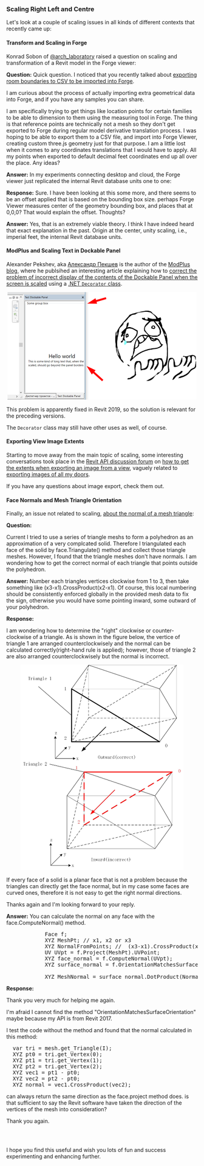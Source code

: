 <head>
<meta http-equiv="Content-Type" content="text/html; charset=utf-8">
<link rel="stylesheet" type="text/css" href="bc.css">
<script src="https://cdn.rawgit.com/google/code-prettify/master/loader/run_prettify.js" type="text/javascript"></script>
</head>

<!---

- Konrad Sobon
  @arch_laboratory
  [Q] Quick question. I noticed that in this write up: https://thebuildingcoder.typepad.com/blog/2019/01/room-boundaries-to-csv-and-wpf-template.html#3 … you talk about exporting room boundaries to CSV to be imported into Forge. I am curious about the process of actually importing extra geometrical data into Forge and if you have any samples you can share. 
  I am specifically tying to get things like location points for certain families to be able to dimension to them using the measuring tool in Forge. The thing is that reference points are technically not a mesh so they don't get exported to Forge during regular model derivative translation process. I was hoping to be able to export them to a CSV file, and import into Forge Viewer, creating custom three.js geometry just for that purpose. I am a little lost when it comes to any coordinates translations that I would have to apply. All my points when exported to default decimal feet coordinates end up all over the place. Any ideas? 
  [A] hi konrad, thank you for an interesting and very valid question. @ipetrbroz , can you please answer konrad and share the answer with me so i can share on the blog? thank you!
  [R] Thank you Jeremy. Hi @ipetrbroz . Hopefully you can shed some light on this. I would really appreciate that. Even a link to some openly available code would help me here. I can sort it out from there. I just havent seen any examples of this out there or google searches fail me. Either way thanks!
  [A] in my experiments connecting desktop and cloud, the Forge viewer just replicated the internal Revit database units one to one:
  [R] sure. I have been looking at this some more, and there seems to be an offset applied that is based on the bounding box size. perhaps Forge Viewer measures center of the geometry bounding box, and places that at 0,0,0? That would explain the offset. Thoughts?
  [A] yes, that is an extremely viable theory. i think i have indeed heard that exact explanation in the past. origin at the center, unity scaling, i.e., imperial feet.

- Fixing the scaling of text
  Alexander Pekshev, author of the [ModPlus blog](http://blog.modplus.org), Александр Пекшев, Автор – ModPlus for AutoCAD, Revit, Renga, Moscow, Russian Federation
  https://www.linkedin.com/in/%D0%B0%D0%BB%D0%B5%D0%BA%D1%81%D0%B0%D0%BD%D0%B4%D1%80-%D0%BF%D0%B5%D0%BA%D1%88%D0%B5%D0%B2-141268163/
  Revit: Correct the problem of incorrect display of the contents of the Dockable Panel when the screen is scaled
  using a [.NET `Decorator` class](https://docs.microsoft.com/en-us/dotnet/api/system.windows.controls.decorator?view=netframework-4.7.2)
  This problem is present in Revit 2015-2017 and possibly in 2018, and apparently fixed in Revit 2019.
  http://blog.modplus.org/index.php/17-fixdockablepanelonscreenscale

- https://forums.autodesk.com/t5/revit-api-forum/how-to-get-the-extents-when-exporting-an-image-from-a-view-using/td-p/8656885
  How to get the extents when exporting an image from a view using C# API? 
  [how to get the extents when exporting an image from a view](https://forums.autodesk.com/t5/revit-api-forum/how-to-get-the-extents-when-exporting-an-image-from-a-view-using/td-p/8656885),
  [exporting images of all my doors](https://forums.autodesk.com/t5/revit-api-forum/export-images-of-all-my-doors/m-p/8655358).

- face normals and mesh triangle orientation
  https://forums.autodesk.com/t5/revit-api-forum/about-the-normal-of-a-mesh-triangle/m-p/8546140

twitter:

Scaling right left and centre in the #RevitAPI @AutodeskForge @AutodeskRevit #bim #DynamoBim #ForgeDevCon http://bit.ly/snoopdependents

&ndash; 
...

linkedin:

of [The Building Coder samples](https://github.com/jeremytammik/the_building_coder_samples/releases/tag/2019.0.145.4).

-->

### Scaling Right Left and Centre

Let's look at a couple of scaling issues in all kinds of different contexts that recently came up:

#### <a name="2"></a> Transform and Scaling in Forge

Konrad Sobon of [@arch_laboratory](https://twitter.com/arch_laboratory) raised a question on scaling and transformation of a Revit model in the Forge viewer:

**Question:** Quick question. I noticed that you recently talked
about [exporting room boundaries to CSV to be imported into Forge](https://thebuildingcoder.typepad.com/blog/2019/01/room-boundaries-to-csv-and-wpf-template.html#3).

I am curious about the process of actually importing extra geometrical data into Forge, and if you have any samples you can share. 

I am specifically trying to get things like location points for certain families to be able to dimension to them using the measuring tool in Forge. The thing is that reference points are technically not a mesh so they don't get exported to Forge during regular model derivative translation process. I was hoping to be able to export them to a CSV file, and import into Forge Viewer, creating custom three.js geometry just for that purpose. I am a little lost when it comes to any coordinates translations that I would have to apply. All my points when exported to default decimal feet coordinates end up all over the place. Any ideas? 

**Answer:** In my experiments connecting desktop and cloud, the Forge viewer just replicated the internal Revit database units one to one:

**Response:** Sure. I have been looking at this some more, and there seems to be an offset applied that is based on the bounding box size. perhaps Forge Viewer measures center of the geometry bounding box, and places that at 0,0,0? That would explain the offset. Thoughts?

**Answer:** Yes, that is an extremely viable theory.
I think I have indeed heard that exact explanation in the past.
Origin at the center, unity scaling, i.e., imperial feet, the internal Revit database units.


#### <a name="3"></a> ModPlus and Scaling Text in Dockable Panel

Alexander Pekshev, aka [Александр Пекшев](https://www.linkedin.com/in/%D0%B0%D0%BB%D0%B5%D0%BA%D1%81%D0%B0%D0%BD%D0%B4%D1%80-%D0%BF%D0%B5%D0%BA%D1%88%D0%B5%D0%B2-141268163) is
the author of the [ModPlus blog](http://blog.modplus.org),
where he publsihed an interesting article explaining how
to [correct the problem of incorrect display of the contents of the Dockable Panel when the screen is scaled](http://blog.modplus.org/index.php/17-fixdockablepanelonscreenscale) using
a [.NET `Decorator` class](https://docs.microsoft.com/en-us/dotnet/api/system.windows.controls.decorator?view=netframework-4.7.2).

<center>
<img src="img/modplus_scaling_in_dockable_panel.png" alt="ModPlus Dockable Panel text scaling issue" width="498">
</center>

This problem is apparently fixed in Revit 2019, so the solution is relevant for the preceding versions.

The `Decorator` class may still have other uses as well, of course.

#### <a name="4"></a> Exporting View Image Extents

Starting to move away from the main topic of scaling, some interesting conversations took place in
the [Revit API discussion forum](http://forums.autodesk.com/t5/revit-api-forum/bd-p/160)
on [how to get the extents when exporting an image from a view](https://forums.autodesk.com/t5/revit-api-forum/how-to-get-the-extents-when-exporting-an-image-from-a-view-using/td-p/8656885),
vaguely related to [exporting images of all my doors](https://forums.autodesk.com/t5/revit-api-forum/export-images-of-all-my-doors/m-p/8655358).

If you have any questions about image export, check them out.

#### <a name="5"></a> Face Normals and Mesh Triangle Orientation

Finally, an issue not related to scaling,
[about the normal of a mesh triangle](https://forums.autodesk.com/t5/revit-api-forum/about-the-normal-of-a-mesh-triangle/m-p/8546140):

**Question:**

Current I tried to use a series of triangle meshs  to form a polyhedron as an approximation of a very complcated solid. Therefore I triangulated each face of the solid by face.Triangulate() method and collect those triangle meshes. However, I found that the triangle meshes don't have normals. I am wondering how to get the correct normal of each triangle that points outside the polyhedron.

**Answer:** Number each triangles vertices clockwise from 1 to 3, then take something like (x3-x1).CrossProduct(x2-x1). Of course, this local numbering should be consistently enforced globally in the provided mesh data to fix the sign, otherwise you would have some pointing inward, some outward of your polyhedron.

**Response:**

I am wondering how to determine the "right" clockwise or counter-clockwise of a triangle. As is shown in the figure below, the vertice of triangle 1 are arranged counterclockwisely and the normal can be calculated correctly(right-hand rule is applied); however, those of triangle 2 are also arranged counterclockwisely but the normal is incorrect.

<center>
<img src="img/triangle_orientation.jpg" alt="" width="428">
</center>

If every face of a solid is a planar face that is not a problem because the triangles can directly get the face normal, but in my case some faces are curved ones, therefore it is not easy to get the right normal directions.

Thanks again and I'm looking forward to your reply.

**Answer:**
You can calculate the normal on any face with the  face.ComputeNormal() method.

<pre class="code">
			Face f;
			XYZ MeshPt; // x1, x2 or x3
			XYZ NormalFromPoints; //  (x3-x1).CrossProduct(x2-x1)
			UV UVpt = f.Project(MeshPt).UVPoint;
			XYZ face_normal = f.ComputeNormal(UVpt);
			XYZ surface_normal = f.OrientationMatchesSurfaceOrientation? face_normal : face_normal.Negate();
			
			XYZ MeshNormal = surface_normal.DotProduct(NormalFromPoints)> 0? NormalFromPoints : NormalFromPoints.Negate();
</pre>

**Response:**

Thank you very much for helping me again.

I'm afraid I cannot find the method "OrientationMatchesSurfaceOrientation" maybe because my API is from Revit 2017.

I test the code without the method and found that the normal calculated in this method:

<pre class="code">
  var tri = mesh.get_Triangle(I);
  XYZ pt0 = tri.get_Vertex(0);
  XYZ pt1 = tri.get_Vertex(1);
  XYZ pt2 = tri.get_Vertex(2);
  XYZ vec1 = pt1 - pt0;
  XYZ vec2 = pt2 - pt0;
  XYZ normal = vec1.CrossProduct(vec2);
</pre>

can always return the same direction as the face.project method does. is that sufficient to say the Revit software have taken the direction of the vertices of the mesh into consideration?

Thank you again.

<pre class="code">
</pre>

<center>
<img src="img/.png" alt="" width="100">
</center>

I hope you find this useful and wish you lots of fun and success experimenting and enhancing further.

